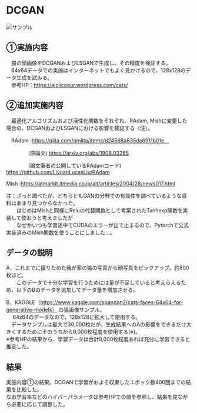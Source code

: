 # DCGAN
![サンプル](./LSGAN-Mish128.jpg.png "サンプル")
## ①実施内容
　猫の顔画像をDCGANおよびLSGANで生成し、その精度を検証する。\
　64x64データでの実施はインターネットでもよく見かけるので、128x128のデータ生成を試みる。\
　参考HP：https://ajolicoeur.wordpress.com/cats/

## ②追加実施内容
　最適化アルゴリズムおよび活性化関数をそれぞれ、RAdam, Mishに変更した場合の、DCGANおよびLSGANにおける影響を検証する（注）。
 
  　RAdam :https://qiita.com/omiita/items/d24568a835da6911b01e　
  
 　　　　  (原論文)      https://arxiv.org/abs/1908.03265 
       
  　　　　 (論文筆者の公開しているRAdamコード)      https://github.com/LiyuanLucasLiu/RAdam 
       
  Mish  :https://atmarkit.itmedia.co.jp/ait/articles/2004/28/news017.html
  
  
  注：ざっと調べたが、どちらともGANの分野での有効性を調べているような資料はあまり見つからなかった。\
  　　はじめはMishと同様にReluの代替関数として考案されたTanhexp関数を実装して使おうと考えましたが\
　　なぜかいつも学習途中でCUDAのエラーが出て止まるので、Pytorchで公式実装済みのMish関数を使うことにしました…。


## データの説明
A．これまでに撮りためた我が家の猫の写真から顔写真をピックアップ。約800枚ほど。\
　　このデータで十分な学習を行うためには量が不足していると考えらえるため、以下のBのデータを追加してデータ量を増加させる。

B．KAGGLE（https://www.kaggle.com/spandan2/cats-faces-64x64-for-generative-models）
の猫画像サンプル。\
　 64x64のデータなので、128x128に拡大して使用する。\
　データサンプルは最大で30,000枚だが、生成結果へのAの影響をできるだけ大きくするためにそのうちから9,000枚程度を使用する(※)。\
※参考HPの結果から、学習データは合計9,000枚程度あれば充分に学習できると推定した。


## 結果
実施内容①の結果。DCGANで学習がおよそ収束したエポック数400回までの結果を比較した。\
なお学習率などのハイパーパラメータは参考HPでの値を参照し、結果を見ながら必要に応じて調整した。
